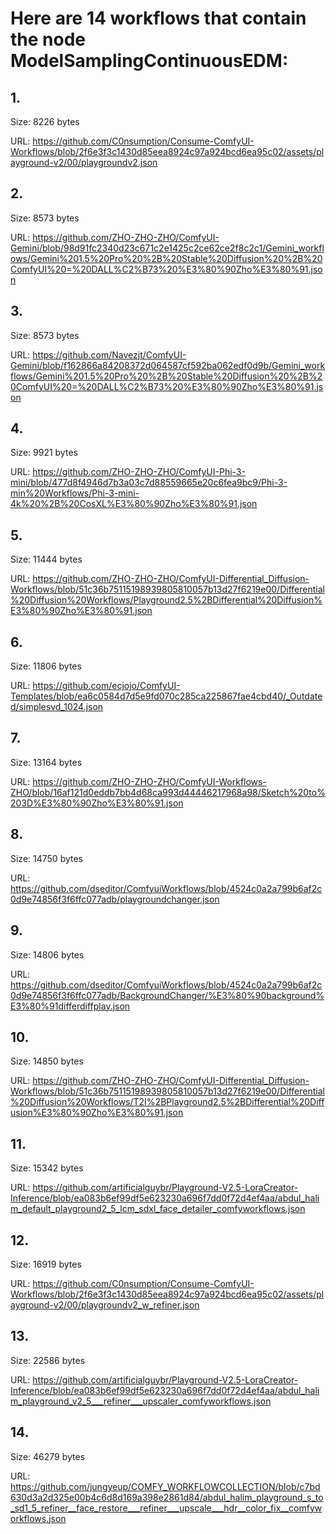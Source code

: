 # Here are 14 workflows that contain the node ModelSamplingContinuousEDM:

## 1. 

Size: 8226 bytes

URL: https://github.com/C0nsumption/Consume-ComfyUI-Workflows/blob/2f6e3f3c1430d85eea8924c97a924bcd6ea95c02/assets/playground-v2/00/playgroundv2.json

## 2. 

Size: 8573 bytes

URL: https://github.com/ZHO-ZHO-ZHO/ComfyUI-Gemini/blob/98d91fc2340d23c671c2e1425c2ce62ce2f8c2c1/Gemini_workflows/Gemini%201.5%20Pro%20%2B%20Stable%20Diffusion%20%2B%20ComfyUI%20=%20DALL%C2%B73%20%E3%80%90Zho%E3%80%91.json

## 3. 

Size: 8573 bytes

URL: https://github.com/Navezjt/ComfyUI-Gemini/blob/f162866a84208372d064587cf592ba062edf0d9b/Gemini_workflows/Gemini%201.5%20Pro%20%2B%20Stable%20Diffusion%20%2B%20ComfyUI%20=%20DALL%C2%B73%20%E3%80%90Zho%E3%80%91.json

## 4. 

Size: 9921 bytes

URL: https://github.com/ZHO-ZHO-ZHO/ComfyUI-Phi-3-mini/blob/477d8f4946d7b3a03c7d88559665e20c6fea9bc9/Phi-3-min%20Workflows/Phi-3-mini-4k%20%2B%20CosXL%E3%80%90Zho%E3%80%91.json

## 5. 

Size: 11444 bytes

URL: https://github.com/ZHO-ZHO-ZHO/ComfyUI-Differential_Diffusion-Workflows/blob/51c36b75115198939805810057b13d27f6219e00/Differential%20Diffusion%20Workflows/Playground2.5%2BDifferential%20Diffusion%E3%80%90Zho%E3%80%91.json

## 6. 

Size: 11806 bytes

URL: https://github.com/ecjojo/ComfyUI-Templates/blob/ea6c0584d7d5e9fd070c285ca225867fae4cbd40/_Outdated/simplesvd_1024.json

## 7. 

Size: 13164 bytes

URL: https://github.com/ZHO-ZHO-ZHO/ComfyUI-Workflows-ZHO/blob/16af121d0eddb7bb4d68ca993d44446217968a98/Sketch%20to%203D%E3%80%90Zho%E3%80%91.json

## 8. 

Size: 14750 bytes

URL: https://github.com/dseditor/ComfyuiWorkflows/blob/4524c0a2a799b6af2c0d9e74856f3f6ffc077adb/playgroundchanger.json

## 9. 

Size: 14806 bytes

URL: https://github.com/dseditor/ComfyuiWorkflows/blob/4524c0a2a799b6af2c0d9e74856f3f6ffc077adb/BackgroundChanger/%E3%80%90background%E3%80%91differdiffplay.json

## 10. 

Size: 14850 bytes

URL: https://github.com/ZHO-ZHO-ZHO/ComfyUI-Differential_Diffusion-Workflows/blob/51c36b75115198939805810057b13d27f6219e00/Differential%20Diffusion%20Workflows/T2I%2BPlayground2.5%2BDifferential%20Diffusion%E3%80%90Zho%E3%80%91.json

## 11. 

Size: 15342 bytes

URL: https://github.com/artificialguybr/Playground-V2.5-LoraCreator-Inference/blob/ea083b6ef99df5e623230a696f7dd0f72d4ef4aa/abdul_halim_default_playground2_5_lcm_sdxl_face_detailer_comfyworkflows.json

## 12. 

Size: 16919 bytes

URL: https://github.com/C0nsumption/Consume-ComfyUI-Workflows/blob/2f6e3f3c1430d85eea8924c97a924bcd6ea95c02/assets/playground-v2/00/playgroundv2_w_refiner.json

## 13. 

Size: 22586 bytes

URL: https://github.com/artificialguybr/Playground-V2.5-LoraCreator-Inference/blob/ea083b6ef99df5e623230a696f7dd0f72d4ef4aa/abdul_halim_playground_v2_5___refiner___upscaler_comfyworkflows.json

## 14. 

Size: 46279 bytes

URL: https://github.com/jungyeup/COMFY_WORKFLOWCOLLECTION/blob/c7bd630d3a2d325e00b4c6d8d169a398e2861d84/abdul_halim_playground_s_to_sd1_5_refiner__face_restore___refiner___upscale___hdr__color_fix__comfyworkflows.json

